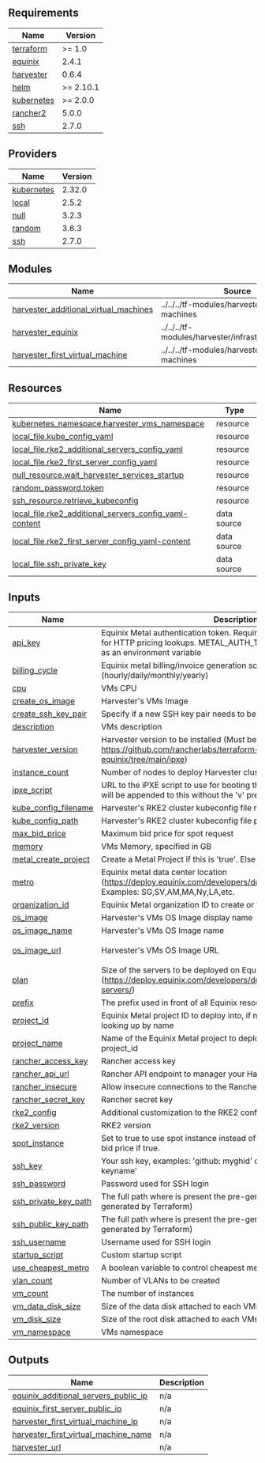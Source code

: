 ## Requirements

| Name | Version |
|------|---------|
| <a name="requirement_terraform"></a> [terraform](#requirement\_terraform) | >= 1.0 |
| <a name="requirement_equinix"></a> [equinix](#requirement\_equinix) | 2.4.1 |
| <a name="requirement_harvester"></a> [harvester](#requirement\_harvester) | 0.6.4 |
| <a name="requirement_helm"></a> [helm](#requirement\_helm) | >= 2.10.1 |
| <a name="requirement_kubernetes"></a> [kubernetes](#requirement\_kubernetes) | >= 2.0.0 |
| <a name="requirement_rancher2"></a> [rancher2](#requirement\_rancher2) | 5.0.0 |
| <a name="requirement_ssh"></a> [ssh](#requirement\_ssh) | 2.7.0 |

## Providers

| Name | Version |
|------|---------|
| <a name="provider_kubernetes"></a> [kubernetes](#provider\_kubernetes) | 2.32.0 |
| <a name="provider_local"></a> [local](#provider\_local) | 2.5.2 |
| <a name="provider_null"></a> [null](#provider\_null) | 3.2.3 |
| <a name="provider_random"></a> [random](#provider\_random) | 3.6.3 |
| <a name="provider_ssh"></a> [ssh](#provider\_ssh) | 2.7.0 |

## Modules

| Name | Source | Version |
|------|--------|---------|
| <a name="module_harvester_additional_virtual_machines"></a> [harvester\_additional\_virtual\_machines](#module\_harvester\_additional\_virtual\_machines) | ../../../tf-modules/harvester/virtual-machines | n/a |
| <a name="module_harvester_equinix"></a> [harvester\_equinix](#module\_harvester\_equinix) | ../../../tf-modules/harvester/infrastructure/equinix | n/a |
| <a name="module_harvester_first_virtual_machine"></a> [harvester\_first\_virtual\_machine](#module\_harvester\_first\_virtual\_machine) | ../../../tf-modules/harvester/virtual-machines | n/a |

## Resources

| Name | Type |
|------|------|
| [kubernetes_namespace.harvester_vms_namespace](https://registry.terraform.io/providers/hashicorp/kubernetes/latest/docs/resources/namespace) | resource |
| [local_file.kube_config_yaml](https://registry.terraform.io/providers/hashicorp/local/latest/docs/resources/file) | resource |
| [local_file.rke2_additional_servers_config_yaml](https://registry.terraform.io/providers/hashicorp/local/latest/docs/resources/file) | resource |
| [local_file.rke2_first_server_config_yaml](https://registry.terraform.io/providers/hashicorp/local/latest/docs/resources/file) | resource |
| [null_resource.wait_harvester_services_startup](https://registry.terraform.io/providers/hashicorp/null/latest/docs/resources/resource) | resource |
| [random_password.token](https://registry.terraform.io/providers/hashicorp/random/latest/docs/resources/password) | resource |
| [ssh_resource.retrieve_kubeconfig](https://registry.terraform.io/providers/loafoe/ssh/2.7.0/docs/resources/resource) | resource |
| [local_file.rke2_additional_servers_config_yaml-content](https://registry.terraform.io/providers/hashicorp/local/latest/docs/data-sources/file) | data source |
| [local_file.rke2_first_server_config_yaml-content](https://registry.terraform.io/providers/hashicorp/local/latest/docs/data-sources/file) | data source |
| [local_file.ssh_private_key](https://registry.terraform.io/providers/hashicorp/local/latest/docs/data-sources/file) | data source |

## Inputs

| Name | Description | Type | Default | Required |
|------|-------------|------|---------|:--------:|
| <a name="input_api_key"></a> [api\_key](#input\_api\_key) | Equinix Metal authentication token. Required when using Spot Instances for HTTP pricing lookups. METAL\_AUTH\_TOKEN should always be set as an environment variable | `string` | `""` | no |
| <a name="input_billing_cycle"></a> [billing\_cycle](#input\_billing\_cycle) | Equinix metal billing/invoice generation schedule (hourly/daily/monthly/yearly) | `string` | `"hourly"` | no |
| <a name="input_cpu"></a> [cpu](#input\_cpu) | VMs CPU | `number` | `8` | no |
| <a name="input_create_os_image"></a> [create\_os\_image](#input\_create\_os\_image) | Harvester's VMs Image | `bool` | `true` | no |
| <a name="input_create_ssh_key_pair"></a> [create\_ssh\_key\_pair](#input\_create\_ssh\_key\_pair) | Specify if a new SSH key pair needs to be created for the instances | `bool` | `true` | no |
| <a name="input_description"></a> [description](#input\_description) | VMs description | `string` | `"Created using Terraform"` | no |
| <a name="input_harvester_version"></a> [harvester\_version](#input\_harvester\_version) | Harvester version to be installed (Must be a valid version tag from https://github.com/rancherlabs/terraform-harvester-equinix/tree/main/ipxe) | `string` | `"v1.3.1"` | no |
| <a name="input_instance_count"></a> [instance\_count](#input\_instance\_count) | Number of nodes to deploy Harvester cluster | `number` | `3` | no |
| <a name="input_ipxe_script"></a> [ipxe\_script](#input\_ipxe\_script) | URL to the iPXE script to use for booting the server (harvester\_version will be appended to this without the 'v' prefix) | `string` | `"https://raw.githubusercontent.com/rancherlabs/terraform-harvester-equinix/main/ipxe/ipxe-"` | no |
| <a name="input_kube_config_filename"></a> [kube\_config\_filename](#input\_kube\_config\_filename) | Harvester's RKE2 cluster kubeconfig file name | `string` | `null` | no |
| <a name="input_kube_config_path"></a> [kube\_config\_path](#input\_kube\_config\_path) | Harvester's RKE2 cluster kubeconfig file path | `string` | `null` | no |
| <a name="input_max_bid_price"></a> [max\_bid\_price](#input\_max\_bid\_price) | Maximum bid price for spot request | `string` | `"0.75"` | no |
| <a name="input_memory"></a> [memory](#input\_memory) | VMs Memory, specified in GB | `number` | `16` | no |
| <a name="input_metal_create_project"></a> [metal\_create\_project](#input\_metal\_create\_project) | Create a Metal Project if this is 'true'. Else use provided 'project\_name' | `bool` | `false` | no |
| <a name="input_metro"></a> [metro](#input\_metro) | Equinix metal data center location (https://deploy.equinix.com/developers/docs/metal/locations/metros/). Examples: SG,SV,AM,MA,Ny,LA,etc. | `string` | `"SG"` | no |
| <a name="input_organization_id"></a> [organization\_id](#input\_organization\_id) | Equinix Metal organization ID to create or find a project in | `string` | `""` | no |
| <a name="input_os_image"></a> [os\_image](#input\_os\_image) | Harvester's VMs OS Image display name | `string` | `"ubuntu-22.04-server-cloudimg-amd64"` | no |
| <a name="input_os_image_name"></a> [os\_image\_name](#input\_os\_image\_name) | Harvester's VMs OS Image name | `string` | `"ubuntu22"` | no |
| <a name="input_os_image_url"></a> [os\_image\_url](#input\_os\_image\_url) | Harvester's VMs OS Image URL | `string` | `"https://cloud-images.ubuntu.com/releases/22.04/release/ubuntu-22.04-server-cloudimg-amd64.img"` | no |
| <a name="input_plan"></a> [plan](#input\_plan) | Size of the servers to be deployed on Equinix metal (https://deploy.equinix.com/developers/docs/metal/hardware/standard-servers/) | `string` | `"m3.small.x86"` | no |
| <a name="input_prefix"></a> [prefix](#input\_prefix) | The prefix used in front of all Equinix resources | `string` | `"equinix-tf"` | no |
| <a name="input_project_id"></a> [project\_id](#input\_project\_id) | Equinix Metal project ID to deploy into, if not creating a new project or looking up by name | `string` | `""` | no |
| <a name="input_project_name"></a> [project\_name](#input\_project\_name) | Name of the Equinix Metal project to deploy into, when not looking up by project\_id | `string` | `"Harvester Labs"` | no |
| <a name="input_rancher_access_key"></a> [rancher\_access\_key](#input\_rancher\_access\_key) | Rancher access key | `string` | `""` | no |
| <a name="input_rancher_api_url"></a> [rancher\_api\_url](#input\_rancher\_api\_url) | Rancher API endpoint to manager your Harvester cluster | `string` | `""` | no |
| <a name="input_rancher_insecure"></a> [rancher\_insecure](#input\_rancher\_insecure) | Allow insecure connections to the Rancher API | `bool` | `false` | no |
| <a name="input_rancher_secret_key"></a> [rancher\_secret\_key](#input\_rancher\_secret\_key) | Rancher secret key | `string` | `""` | no |
| <a name="input_rke2_config"></a> [rke2\_config](#input\_rke2\_config) | Additional customization to the RKE2 config.yaml file | `string` | `null` | no |
| <a name="input_rke2_version"></a> [rke2\_version](#input\_rke2\_version) | RKE2 version | `string` | `null` | no |
| <a name="input_spot_instance"></a> [spot\_instance](#input\_spot\_instance) | Set to true to use spot instance instead of on demand. Also set your max bid price if true. | `bool` | `true` | no |
| <a name="input_ssh_key"></a> [ssh\_key](#input\_ssh\_key) | Your ssh key, examples: 'github: myghid' or 'ssh-rsa AAAAblahblah== keyname' | `string` | `""` | no |
| <a name="input_ssh_password"></a> [ssh\_password](#input\_ssh\_password) | Password used for SSH login | `string` | `null` | no |
| <a name="input_ssh_private_key_path"></a> [ssh\_private\_key\_path](#input\_ssh\_private\_key\_path) | The full path where is present the pre-generated SSH PRIVATE key (not generated by Terraform) | `string` | `null` | no |
| <a name="input_ssh_public_key_path"></a> [ssh\_public\_key\_path](#input\_ssh\_public\_key\_path) | The full path where is present the pre-generated SSH PUBLIC key (not generated by Terraform) | `string` | `null` | no |
| <a name="input_ssh_username"></a> [ssh\_username](#input\_ssh\_username) | Username used for SSH login | `string` | `"ubuntu"` | no |
| <a name="input_startup_script"></a> [startup\_script](#input\_startup\_script) | Custom startup script | `string` | `null` | no |
| <a name="input_use_cheapest_metro"></a> [use\_cheapest\_metro](#input\_use\_cheapest\_metro) | A boolean variable to control cheapest metro selection | `bool` | `true` | no |
| <a name="input_vlan_count"></a> [vlan\_count](#input\_vlan\_count) | Number of VLANs to be created | `number` | `2` | no |
| <a name="input_vm_count"></a> [vm\_count](#input\_vm\_count) | The number of instances | `number` | `3` | no |
| <a name="input_vm_data_disk_size"></a> [vm\_data\_disk\_size](#input\_vm\_data\_disk\_size) | Size of the data disk attached to each VMs, specified in GB | `number` | `10` | no |
| <a name="input_vm_disk_size"></a> [vm\_disk\_size](#input\_vm\_disk\_size) | Size of the root disk attached to each VMs, specified in GB | `number` | `50` | no |
| <a name="input_vm_namespace"></a> [vm\_namespace](#input\_vm\_namespace) | VMs namespace | `string` | `"default"` | no |

## Outputs

| Name | Description |
|------|-------------|
| <a name="output_equinix_additional_servers_public_ip"></a> [equinix\_additional\_servers\_public\_ip](#output\_equinix\_additional\_servers\_public\_ip) | n/a |
| <a name="output_equinix_first_server_public_ip"></a> [equinix\_first\_server\_public\_ip](#output\_equinix\_first\_server\_public\_ip) | n/a |
| <a name="output_harvester_first_virtual_machine_ip"></a> [harvester\_first\_virtual\_machine\_ip](#output\_harvester\_first\_virtual\_machine\_ip) | n/a |
| <a name="output_harvester_first_virtual_machine_name"></a> [harvester\_first\_virtual\_machine\_name](#output\_harvester\_first\_virtual\_machine\_name) | n/a |
| <a name="output_harvester_url"></a> [harvester\_url](#output\_harvester\_url) | n/a |
